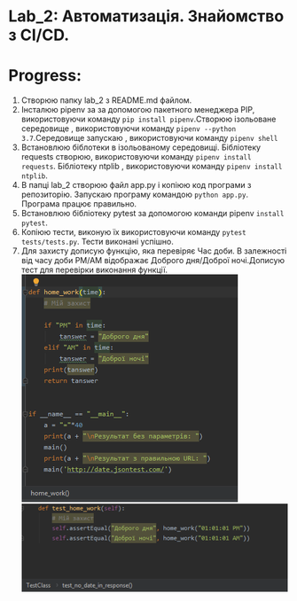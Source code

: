 # Lab_2: Автоматизація. Знайомство з CI/CD.

# Progress:
1. Створюю папку lab_2 з README.md файлом.
2. Інсталюю pipenv за за допомогою пакетного менеджера PIP, використовуючи команду `pip install pipenv`.Створюю ізольоване середовище , використовуючи команду `pipenv --python 3.7`.Середовище запускаю , використовуючи команду `pipenv shell`
3. Встановлюю біблотеки в ізольованому середовищі. Бібліотеку requests створюю, використовуючи команду `pipenv install requests`. Бібліотеку ntplib , використовуючи команду `pipenv install ntplib`.
4. В папці lab_2 створюю файл app.py і копіюю код програми з репозиторію. Запускаю програму командою `python app.py`. Програма працює правильно.
5. Встановлюю бібліотеку pytest за допомогою команди pipenv `install pytest`.
6. Копіюю тести, виконую їх використовуючи команду `pytest tests/tests.py`. Тести виконані успішно.
7. Для захисту дописую функцію, яка перевіряє Час доби. В залежності від часу доби PM/AM відображає Доброго дня/Доброї ночі.Дописую тест для перевірки виконання функції. ![alt text](https://github.com/yuriybobyk/ik-31-bobyk/blob/master/lab_2/image/1.PNG) ![alt text](https://github.com/yuriybobyk/ik-31-bobyk/blob/master/lab_2/image/2.PNG)

   

